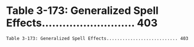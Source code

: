 # Table 3-173: Generalized Spell Effects........................... 403

```
Table 3-173: Generalized Spell Effects........................... 403

```
